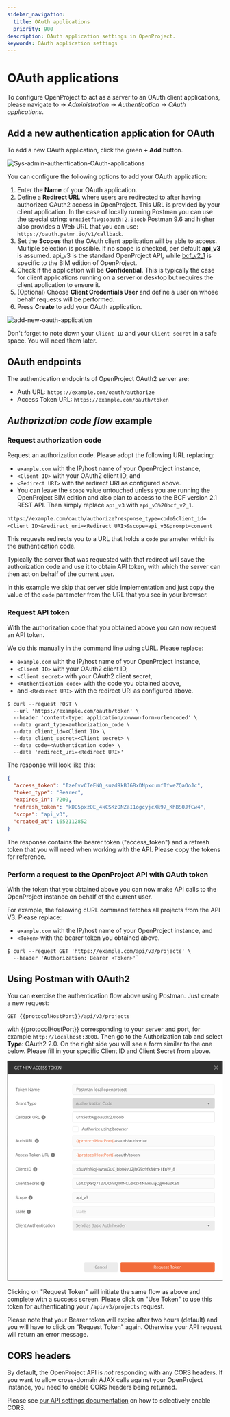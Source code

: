 ```yaml
---
sidebar_navigation:
  title: OAuth applications
  priority: 900
description: OAuth application settings in OpenProject.
keywords: OAuth application settings
---
```

# OAuth applications

To configure OpenProject to act as a server to an
OAuth client applications, please navigate to -> *Administration* -> *Authentication* -> *OAuth applications*.

## Add a new authentication application for OAuth

To add a new OAuth application, click the green **+ Add** button.

![Sys-admin-authentication-OAuth-applications](Sys-admin-authentication-oauth-applications.png)

You can configure the following options to add your OAuth application:

1. Enter the **Name** of your OAuth application.
2. Define a **Redirect URL** where users are redirected to
   after having authorized OAuth2 access in OpenProject.
   This URL is provided by your client application.
   In the case of locally running Postman you can use the special string:
   `urn:ietf:wg:oauth:2.0:oob`
   Postman 9.6 and higher also provides a Web URL that you can use:
   `https://oauth.pstmn.io/v1/callback`.
3. Set the **Scopes** that the OAuth client application will be
   able to access. Multiple selection is possible.
   If no scope is checked, per default **api_v3** is assumed.
   api_v3 is the standard OpenProject API, while
   [bcf_v2_1](../../../api/bcf-rest-api) is specific to the BIM edition of
   OpenProject.
4. Check if the application will be **Confidential**.
   This is typically the case for client applications
   running on a server or desktop but requires the
   client application to ensure it.
5. (Optional) Choose **Client Credentials User** and define a
   user on whose behalf requests will be performed.
6. Press **Create** to add your OAuth application.

![add-new-oauth-application](add-new-oauth-application.png)

Don't forget to note down your `Client ID` and your `Client secret`
in a safe space. You will need them later.

## OAuth endpoints

The authentication endpoints of OpenProject OAuth2 server are:

* Auth URL: `https://example.com/oauth/authorize`
* Access Token URL: `https://example.com/oauth/token`

## *Authorization code flow* example

### Request authorization code

Request an authorization code. Please adopt the following URL replacing:

* `example.com` with the IP/host name of your OpenProject instance,
* `<Client ID>` with your OAuth2 client ID, and
* `<Redirect URI>` with the redirect URI as configured above.
* You can leave the `scope` value untouched unless you are running the OpenProject BIM edition and also plan to access to the BCF version 2.1 REST API. Then simply replace `api_v3` with `api_v3%20bcf_v2_1`.

`https://example.com/oauth/authorize?response_type=code&client_id=<Client ID>&redirect_uri=<Redirect URI>&scope=api_v3&prompt=consent`

This requests redirects you to a URL that holds a `code` parameter
which is the authentication code.

Typically the server that was requested with that redirect will save
the authorization code and use it to obtain API token, with which
the server can then act on behalf of the current user.

In this example we skip that server side implementation and just
copy the value of the `code` parameter from the URL that you see
in your browser.

### Request API token

With the authorization code that you obtained above you can now
request an API token.

We do this manually in the command line using cURL. Please replace:

* `example.com` with the IP/host name of your OpenProject instance,
* `<Client ID>` with your OAuth2 client ID,
* `<Client secret>` with your OAuth2 client secret,
* `<Authentication code>` with the code you obtained above,
* and `<Redirect URI>` with the redirect URI as configured above.

```shell
$ curl --request POST \
  --url 'https://example.com/oauth/token' \
  --header 'content-type: application/x-www-form-urlencoded' \
  --data grant_type=authorization_code \
  --data client_id=<Client ID> \
  --data client_secret=<Client secret> \
  --data code=<Authentication code> \
  --data 'redirect_uri=<Redirect URI>'
```

The response will look like this:

```json
{
  "access_token": "Ize6vvCIeENQ_suzd9kBJ6BxDNpxcumfTfweZQaOoJc",
  "token_type": "Bearer",
  "expires_in": 7200,
  "refresh_token": "kDQ5pxzOE_4kCSKzONZaI1ogcyjcXk97_KhBS0JfCw4",
  "scope": "api_v3",
  "created_at": 1652112852
}
```

The response contains the bearer token ("access_token") and a refresh token that you will need when working with the API.
Please copy the tokens for reference.


### Perform a request to the OpenProject API with OAuth token

With the token that you obtained above you can now make API calls to the OpenProject instance on behalf of the current user.

For example, the following cURL command fetches all projects from the API V3. Please replace:

* `example.com` with the IP/host name of your OpenProject instance, and
* `<Token>` with the bearer token you obtained above.

```shell
$ curl --request GET 'https://example.com/api/v3/projects' \
  --header 'Authorization: Bearer <Token>'`
```

## Using Postman with OAuth2

You can exercise the authentication flow above using Postman.
Just create a new request:

```text
GET {{protocolHostPort}}/api/v3/projects
```

with {{protocolHostPort}} corresponding to your server and port,
for example `http://localhost:3000`. Then go to the
Authorization tab and select **Type**: OAuth2 2.0. On the right
side you will see a form similar to the one below.
Please fill in your specific Client ID and Client Secret from above.

![Sys-admin-authentication-add-OAuth-application](Sys-admin-authentication-oauth-postman.png)

Clicking on "Request Token" will initiate the same flow as above
and complete with a success screen. Please click on "Use Token"
to use this token for authenticating your `/api/v3/projects` request.

Please note that your Bearer token will expire after two hours (default)
and you will have to click on "Request Token" again. Otherwise your
API request will return an error message.

## CORS headers

By default, the OpenProject API is _not_ responding with any CORS headers.
If you want to allow cross-domain AJAX calls against your OpenProject instance, you need to enable CORS headers being returned.

Please see [our API settings documentation](../../../system-admin-guide/api-and-webhooks/) on
how to selectively enable CORS.
